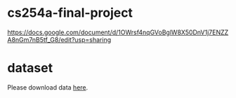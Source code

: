 # cs254a-final-project

https://docs.google.com/document/d/1OWrsf4nqGVoBglW8X50DnV1j7ENZZA8nGm7nB5tf_G8/edit?usp=sharing


# dataset

Please download data [here](https://fs.a0-0.com/cs254a-final-project/data/data.zip).
